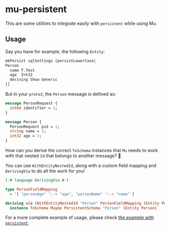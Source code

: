 # mu-persistent

This are some utilities to integrate easily with `persistent` while using Mu.

## Usage

Say you have for example, the following `Entity`:

```haskell
mkPersist sqlSettings [persistLowerCase|
Person
  name T.Text
  age  Int32
  deriving Show Generic
|]
```

But in your `proto3`, the `Person` message is defined as:

```protobuf
message PersonRequest {
  int64 identifier = 1;
}

message Person {
  PersonRequest pid = 1;
  string name = 2;
  int32 age = 3;
}
```

How can you derive the correct `ToSchema` instances that `Mu` needs to work with that nested `Id` that belongs to another message? 🤔

You can use `WithEntityNestedId`, along with a custom field mapping and `DerivingVia` to do all the work for you!

```haskell
{-# language DerivingVia #-}

type PersonFieldMapping
  = '[ "personAge" ':-> "age", "personName" ':-> "name" ]

deriving via (WithEntityNestedId "Person" PersonFieldMapping (Entity Person))
  instance ToSchema Maybe PersistentSchema "Person" (Entity Person)
```

For a more complete example of usage, please check [the example with `persistent`](https://github.com/higherkindness/mu-haskell/blob/master/examples/with-persistent/src/Schema.hs).
